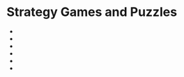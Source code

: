 # Strategy Games and Puzzles

- [](p1.md)
- [](p2.md)
- [](p3.md)
- [](p4.md)
- [](p5.md)
- [](p6.md)
